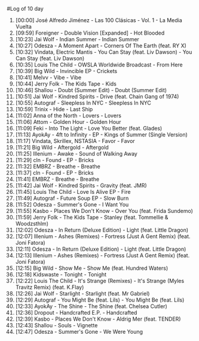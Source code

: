 #Log of 10 day

1. [00:00] José Alfredo Jiménez - Las 100 Clásicas - Vol. 1 - La Media Vuelta
1. [09:59] Foreigner - Double Vision [Expanded] - Hot Blooded
1. [10:23] Jai Wolf - Indian Summer - Indian Summer
1. [10:27] Odesza - A Moment Apart - Corners Of The Earth (feat. RY X)
1. [10:32] Vindata, Electric Mantis - You Can Stay (feat. Liv Dawson) - You Can Stay (feat. Liv Dawson)
1. [10:35] Louis The Child - OWSLA Worldwide Broadcast - From Here
1. [10:39] Big Wild - Invincible EP - Crickets
1. [10:41] Melvv - Vibe - Vibe
1. [10:44] Jerry Folk - The Kids Tape - Kids
1. [10:46] Shallou - Doubt (Summer Edit) - Doubt (Summer Edit)
1. [10:51] Jai Wolf - Kindred Spirits - Drive (feat. Chain Gang of 1974)
1. [10:55] Autograf - Sleepless In NYC - Sleepless In NYC
1. [10:59] Trinix - Hide - Last Ship
1. [11:02] Anna of the North - Lovers - Lovers
1. [11:06] Attom - Golden Hour - Golden Hour
1. [11:09] Feki - Into The Light - Love You Better (feat. Glades)
1. [11:13] AyokAy - 4ft to Infinity - EP - Kings of Summer (Single Version)
1. [11:17] Vindata, Skrillex, NSTASIA - Favor - Favor
1. [11:21] Big Wild - Aftergold - Aftergold
1. [11:25] Illenium - Awake - Sound of Walking Away
1. [11:29] cln - Found - EP - Bricks
1. [11:32] EMBRZ - Breathe - Breathe
1. [11:37] cln - Found - EP - Bricks
1. [11:41] EMBRZ - Breathe - Breathe
1. [11:42] Jai Wolf - Kindred Spirits - Gravity (feat. JMR)
1. [11:45] Louis The Child - Love Is Alive EP - Fire
1. [11:49] Autograf - Future Soup EP - Slow Burn
1. [11:52] Odesza - Summer's Gone - I Want You
1. [11:55] Kasbo - Places We Don't Know - Over You (feat. Frida Sundemo)
1. [11:59] Jerry Folk - The Kids Tape - Stanley (feat. Tommellie & Woodzsthlm)
1. [12:02] Odesza - In Return (Deluxe Edition) - Light (feat. Little Dragon)
1. [12:07] Illenium - Ashes (Remixes) - Fortress (Just A Gent Remix) (feat. Joni Fatora)
1. [12:11] Odesza - In Return (Deluxe Edition) - Light (feat. Little Dragon)
1. [12:13] Illenium - Ashes (Remixes) - Fortress (Just A Gent Remix) (feat. Joni Fatora)
1. [12:15] Big Wild - Show Me - Show Me (feat. Hundred Waters)
1. [12:18] Kidswaste - Tonight - Tonight
1. [12:22] Louis The Child - It's Strange (Remixes) - It's Strange (Myles Travitz Remix) (feat. K.Flay)
1. [12:26] Jai Wolf - Starlight - Starlight (feat. Mr Gabriel)
1. [12:29] Autograf - You Might Be (feat. Lils) - You Might Be (feat. Lils)
1. [12:33] AyokAy - The Shine - The Shine (feat. Chelsea Cutler)
1. [12:36] Dropout - Handcrafted E.P. - Handcrafted
1. [12:39] Kasbo - Places We Don't Know - Aldrig Mer (feat. TENDER)
1. [12:43] Shallou - Souls - Vignette
1. [12:47] Odesza - Summer's Gone - We Were Young
